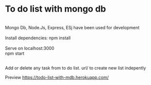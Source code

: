 # To do list with mongo db

<br>  
Mongo Db, Node.Js, Express, ESj have been used for development
<br>  <br>  
Install dependencies: npm install
<br>  <br>  
Serve on localhost:3000
<br>  
npm start
<br>  <br>  

Add or delete any task from to do list. 
url/<anyName> to create new list indepently

Preview
https://todo-list-with-mdb.herokuapp.com/
